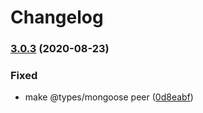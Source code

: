 # Changelog

### [3.0.3](https://github.com/dacioromero/mongoose-populate/compare/3.0.2...3.0.3) (2020-08-23)

### Fixed

- make @types/mongoose peer ([0d8eabf](https://github.com/dacioromero/mongoose-populate/commit/0d8eabf0a3a5f984384ea45cbd132dd82d0e17ec))
